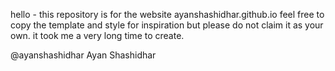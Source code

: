 hello - this repository is for the website ayanshashidhar.github.io
feel free to copy the template and style for inspiration but please do not claim it as your own.
it took me a very long time to create.



@ayanshashidhar
Ayan Shashidhar
